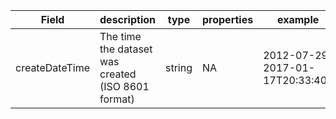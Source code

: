 |Field | description | type | properties | example | enum|
| ---| ---| ---| ---| ---| --- |
| createDateTime | The time the dataset was created (ISO 8601 format) | string | NA | 2012-07-29, 2017-01-17T20:33:40Z | NA|
